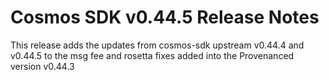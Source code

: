 # Cosmos SDK v0.44.5 Release Notes

This release adds the updates from cosmos-sdk upstream v0.44.4 and v0.44.5 to the msg fee and rosetta fixes added into the Provenanced version v0.44.3

